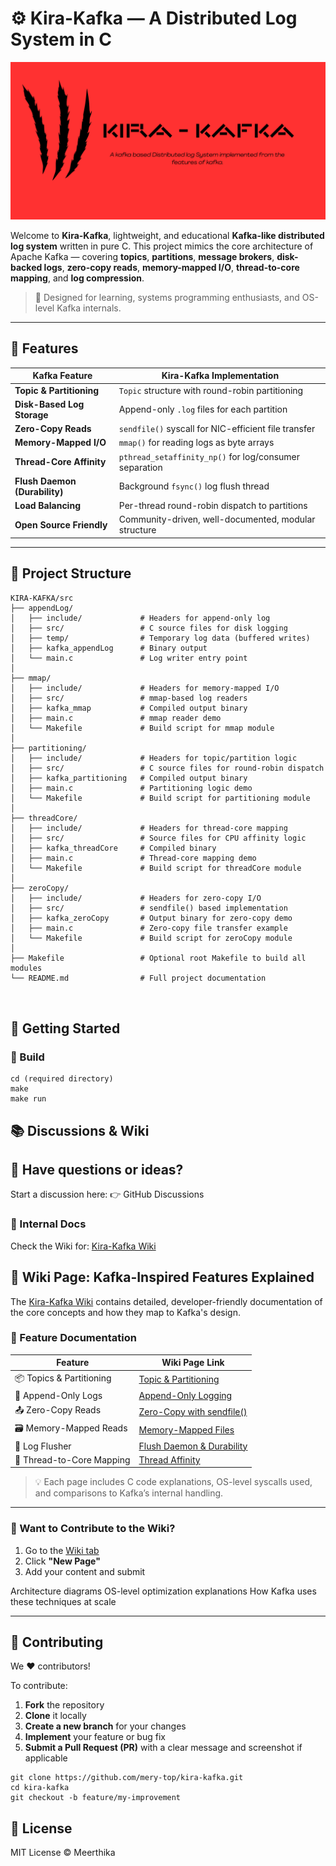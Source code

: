 # ⚙️ Kira-Kafka — A Distributed Log System in C

![Kira-Kafka Architecture](logo.png)


Welcome to **Kira-Kafka**, lightweight, and educational **Kafka-like distributed log system** written in pure C. This project mimics the core architecture of Apache Kafka — covering **topics**, **partitions**, **message brokers**, **disk-backed logs**, **zero-copy reads**, **memory-mapped I/O**, **thread-to-core mapping**, and **log compression**.

> 🔬 Designed for learning, systems programming enthusiasts, and OS-level Kafka internals.

---

## 🌟 Features

| Kafka Feature                    | Kira-Kafka Implementation                                |
|----------------------------------|-----------------------------------------------------------|
| **Topic & Partitioning**         | `Topic` structure with round-robin partitioning          |
| **Disk-Based Log Storage**       | Append-only `.log` files for each partition              |
| **Zero-Copy Reads**              | `sendfile()` syscall for NIC-efficient file transfer     |
| **Memory-Mapped I/O**            | `mmap()` for reading logs as byte arrays                 |
| **Thread-Core Affinity**         | `pthread_setaffinity_np()` for log/consumer separation   |
| **Flush Daemon (Durability)**    | Background `fsync()` log flush thread                    |
| **Load Balancing**               | Per-thread round-robin dispatch to partitions            |
| **Open Source Friendly**         | Community-driven, well-documented, modular structure     |

---
## 📁 Project Structure

```
KIRA-KAFKA/src
├── appendLog/
│   ├── include/             # Headers for append-only log
│   ├── src/                 # C source files for disk logging
│   ├── temp/                # Temporary log data (buffered writes)
│   ├── kafka_appendLog      # Binary output
│   └── main.c               # Log writer entry point
│
├── mmap/
│   ├── include/             # Headers for memory-mapped I/O
│   ├── src/                 # mmap-based log readers
│   ├── kafka_mmap           # Compiled output binary
│   ├── main.c               # mmap reader demo
│   └── Makefile             # Build script for mmap module
│
├── partitioning/
│   ├── include/             # Headers for topic/partition logic
│   ├── src/                 # C source files for round-robin dispatch
│   ├── kafka_partitioning   # Compiled output binary
│   ├── main.c               # Partitioning logic demo
│   └── Makefile             # Build script for partitioning module
│
├── threadCore/
│   ├── include/             # Headers for thread-core mapping
│   ├── src/                 # Source files for CPU affinity logic
│   ├── kafka_threadCore     # Compiled binary
│   ├── main.c               # Thread-core mapping demo
│   └── Makefile             # Build script for threadCore module
│
├── zeroCopy/
│   ├── include/             # Headers for zero-copy I/O
│   ├── src/                 # sendfile() based implementation
│   ├── kafka_zeroCopy       # Output binary for zero-copy demo
│   ├── main.c               # Zero-copy file transfer example
│   └── Makefile             # Build script for zeroCopy module
│
├── Makefile                 # Optional root Makefile to build all modules
└── README.md                # Full project documentation



```
## 🚀 Getting Started

### 🔧 Build

```
cd (required directory)
make
make run
```

## 📚 Discussions & Wiki

## 🤔 Have questions or ideas?
Start a discussion here:
👉 GitHub Discussions

### 📘 Internal Docs
Check the Wiki for: [Kira-Kafka Wiki](https://github.com/mery-top/Kira-Kafka/wiki)

## 🧠 Wiki Page: Kafka-Inspired Features Explained

The [Kira-Kafka Wiki](https://github.com/mery-top/Kira-Kafka/wiki) contains detailed, developer-friendly documentation of the core concepts and how they map to Kafka's design.

### 🧩 Feature Documentation

| Feature                    | Wiki Page Link |
|----------------------------|----------------|
| 📦 Topics & Partitioning   | [Topic & Partitioning](https://github.com/mery-top/Kira-Kafka/wiki/Features-of-Kafka#-1-zero-copy-via-sendfile)  
| 🧾 Append-Only Logs        | [Append-Only Logging](https://github.com/mery-top/Kira-Kafka/wiki/Features-of-Kafka#%EF%B8%8F-2-disk-based-sequential-log-appending)  
| 📤 Zero-Copy Reads         | [Zero-Copy with sendfile()](https://github.com/mery-top/Kira-Kafka/wiki/Features-of-Kafka#-1-zero-copy-via-sendfile)  
| 🗃 Memory-Mapped Reads     | [Memory-Mapped Files](https://github.com/mery-top/Kira-Kafka/wiki/Features-of-Kafka#-3-memory-mapped-files-mmap)  
| 🔄 Log Flusher             | [Flush Daemon & Durability](https://github.com/mery-top/Kira-Kafka/wiki/Features-of-Kafka#-6-log-segments--index-files)  
| 🧵 Thread-to-Core Mapping  | [Thread Affinity](https://github.com/mery-top/Kira-Kafka/wiki/Features-of-Kafka#-5-thread-to-core-mapping-for-performance)  

> 💡 Each page includes C code explanations, OS-level syscalls used, and comparisons to Kafka’s internal handling.

---

### 📖 Want to Contribute to the Wiki?

1. Go to the [Wiki tab](https://github.com/mery-top/Kira-Kafka/wiki)
2. Click **"New Page"**
3. Add your content and submit



Architecture diagrams
OS-level optimization explanations
How Kafka uses these techniques at scale


---

## 🤝 Contributing

We ❤️ contributors!

To contribute:

1. **Fork** the repository  
2. **Clone** it locally  
3. **Create a new branch** for your changes  
4. **Implement** your feature or bug fix  
5. **Submit a Pull Request (PR)** with a clear message and screenshot if applicable

```
git clone https://github.com/mery-top/kira-kafka.git
cd kira-kafka
git checkout -b feature/my-improvement
```

## 🪪 License

MIT License © Meerthika
